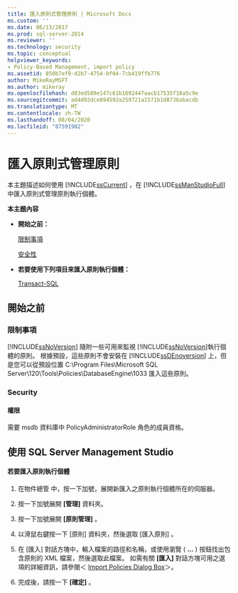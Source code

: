 ```yaml
---
title: 匯入原則式管理原則 | Microsoft Docs
ms.custom: ''
ms.date: 06/13/2017
ms.prod: sql-server-2014
ms.reviewer: ''
ms.technology: security
ms.topic: conceptual
helpviewer_keywords:
- Policy-Based Management, import policy
ms.assetid: 850b7ef9-d2b7-4754-bf04-7cb419ffb776
author: MikeRayMSFT
ms.author: mikeray
ms.openlocfilehash: d83ed589e147c61b1692447aacb17535f18a5c9e
ms.sourcegitcommit: ad4d92dce894592a259721a1571b1d8736abacdb
ms.translationtype: MT
ms.contentlocale: zh-TW
ms.lasthandoff: 08/04/2020
ms.locfileid: "87591982"
---
```

# <a name="import-a-policy-based-management-policy"></a>匯入原則式管理原則
  本主題描述如何使用 [!INCLUDE[ssCurrent](../../includes/sscurrent-md.md)] ，在 [!INCLUDE[ssManStudioFull](../../includes/ssmanstudiofull-md.md)]中匯入原則式管理原則執行個體。  
  
 **本主題內容**  
  
-   **開始之前：**  
  
     [限制事項](#Restrictions)  
  
     [安全性](#Security)  
  
-   **若要使用下列項目來匯入原則執行個體：**  
  
     [Transact-SQL](#SSMSProcedure)  
  
##  <a name="before-you-begin"></a><a name="BeforeYouBegin"></a> 開始之前  
  
###  <a name="limitations-and-restrictions"></a><a name="Restrictions"></a> 限制事項  
 [!INCLUDE[ssNoVersion](../../includes/ssnoversion-md.md)] 隨附一些可用來監視 [!INCLUDE[ssNoVersion](../../includes/ssnoversion-md.md)]執行個體的原則。 根據預設，這些原則不會安裝在 [!INCLUDE[ssDEnoversion](../../includes/ssdenoversion-md.md)] 上，但是您可以從預設位置 C:\Program Files\Microsoft SQL Server\120\Tools\Policies\DatabaseEngine\1033 匯入這些原則。  
  
###  <a name="security"></a><a name="Security"></a> Security  
  
####  <a name="permissions"></a><a name="Permissions"></a> 權限  
 需要 msdb 資料庫中 PolicyAdministratorRole 角色的成員資格。  
  
##  <a name="using-sql-server-management-studio"></a><a name="SSMSProcedure"></a> 使用 SQL Server Management Studio  
  
#### <a name="to-import-a-policy-instance"></a>若要匯入原則執行個體  
  
1.  在物件總管  中，按一下加號，展開新匯入之原則執行個體所在的伺服器。  
  
2.  按一下加號展開 **[管理]** 資料夾。  
  
3.  按一下加號展開 **[原則管理]** 。  
  
4.  以滑鼠右鍵按一下 [原則]  資料夾，然後選取 [匯入原則]  。  
  
5.  在 [匯入]  對話方塊中，輸入檔案的路徑和名稱，或使用瀏覽 ( **...** ) 按鈕找出包含原則的 XML 檔案，然後選取此檔案。 如需有關 **[匯入]** 對話方塊可用之選項的詳細資訊，請參閱＜ [Import Policies Dialog Box](import-policies-dialog-box.md)＞。  
  
6.  完成後，請按一下 **[確定]** 。  
  
  
